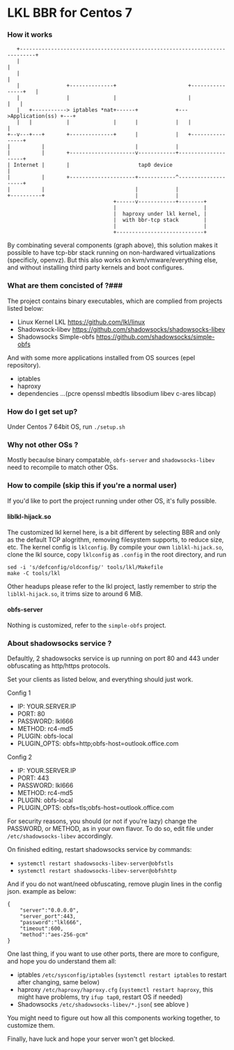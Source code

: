 # LKL BBR for Centos 7 #

### How it works ###

```
   +---------------------------------------------------------------------------+
   |                                                                           |
   |                                                                           |
   |               +--------------+                       +----------------+   |
   |               |              |                       |                |   |
   |   +-----------> iptables *nat+------+            +--->Application(ss) +---+
   |   |           |              |      |            |   |                |
+--v---+---+       +--------------+      |            |   +----------------+
|          |                             |            |
|          |       +---------------------v------------+--------------------+
| Internet |       |                      tap0 device                      |
|          |       +---------------------+------------^--------------------+
|          |                             |            |
+----------+                             |            |
                                  +------v------------+--------+
                                  |                            |
                                  |  haproxy under lkl kernel, |
                                  |  with bbr-tcp stack        |
                                  |                            |
                                  +----------------------------+
```

By combinating several components (graph above), this solution makes it possible to have tcp-bbr stack running on non-hardwared virtualizations (specificly, openvz). But this also works on kvm/vmware/everything else, and without installing third party kernels and boot configures.

### What are them concisted of ?###

The project contains binary executables, which are complied from projects listed below:

* Linux Kernel LKL https://github.com/lkl/linux
* Shadowsock-libev https://github.com/shadowsocks/shadowsocks-libev
* Shadowsocks Simple-obfs https://github.com/shadowsocks/simple-obfs

And with some more applications installed from OS sources (epel repository).

* iptables
* haproxy
* dependencies ...(pcre openssl mbedtls libsodium libev c-ares libcap)


### How do I get set up? ###
Under Centos 7 64bit OS, run `./setup.sh`

### Why not other OSs ? ###

Mostly becaulse binary compatable, `obfs-server` and `shadowsocks-libev` need to recompile to match other OSs.

### How to compile (skip this if you're a normal user) ###

If you'd like to port the project running under other OS, it's fully possible.

#### liblkl-hijack.so ####

The customized lkl kernel here, is a bit different by selecting BBR and only as the default TCP alogrithm, removing filesystem supports, to reduce size, etc. The kernel config is `lklconfig`. By compile your own `liblkl-hijack.so`, clone the lkl source, copy `lklconfig` as `.config` in the root directory, and run 

```
sed -i 's/defconfig/oldconfig/' tools/lkl/Makefile
make -C tools/lkl
```

Other headups please refer to the lkl project, lastly remember to strip the `liblkl-hijack.so`, it trims size to around 6 MiB.

#### obfs-server ####

Nothing is customized, refer to the `simple-obfs` project.

### About shadowsocks service ? ###

Defaultly, 2 shadowsocks service is up running on port 80 and 443 under obfuscating as http/https protocols.

Set your clients as listed below, and everything should just work.

Config 1

* IP: YOUR.SERVER.IP
* PORT: 80
* PASSWORD: lkl666
* METHOD: rc4-md5
* PLUGIN: obfs-local
* PLUGIN_OPTS: obfs=http;obfs-host=outlook.office.com

Config 2

* IP: YOUR.SERVER.IP
* PORT: 443
* PASSWORD: lkl666
* METHOD: rc4-md5
* PLUGIN: obfs-local
* PLUGIN_OPTS: obfs=tls;obfs-host=outlook.office.com

For security reasons, you should (or not if you're lazy) change the PASSWORD, or METHOD, as in your own flavor. To do so, edit file under `/etc/shadowsocks-libev` accordingly.

On finished editing, restart shadowsocks service by commands:

* `systemctl restart shadowsocks-libev-server@obfstls`
* `systemctl restart shadowsocks-libev-server@obfshttp`

And if you do not want/need obfuscating, remove plugin lines in the config json. example as below:
```
{
    "server":"0.0.0.0",
    "server_port":443,
    "password":"lkl666",
    "timeout":600,
    "method":"aes-256-gcm"
}
```

One last thing, if you want to use other ports, there are more to configure, and hope you do understand them all:

* iptables `/etc/sysconfig/iptables` (`systemctl restart iptables` to restart after changing, same below)
* haproxy `/etc/haproxy/haproxy.cfg` (`systemctl restart haproxy`, this might have problems, try `ifup tap0`, restart OS if needed)
* Shadowsocks `/etc/shadowsocks-libev/*.json`( see ablove )

You might need to figure out how all this components working together, to customize them.

Finally, have luck and hope your server won't get blocked.
